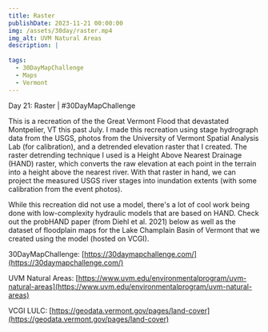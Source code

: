 ```yaml
---
title: Raster
publishDate: 2023-11-21 00:00:00
img: /assets/30day/raster.mp4
img_alt: UVM Natural Areas
description: |
  
tags:
  - 30DayMapChallenge
  - Maps
  - Vermont
---
```


Day 21: Raster | #30DayMapChallenge

This is a recreation of the the Great Vermont Flood that devastated Montpelier, VT this past July.  I made this recreation using stage hydrograph data from the USGS, photos from the University of Vermont Spatial Analysis Lab (for calibration), and a detrended elevation raster that I created.  The raster detrending technique I used is a Height Above Nearest Drainage (HAND) raster, which converts the raw elevation at each point in the terrain into a height above the nearest river.  With that raster in hand, we can project the measured USGS river stages into inundation extents (with some calibration from the event photos).  

While this recreation did not use a model, there's a lot of cool work being done with low-complexity hydraulic models that are based on HAND.  Check out the probHAND paper (from Diehl et al. 2021) below as well as the dataset of floodplain maps for the Lake Champlain Basin of Vermont that we created using the model (hosted on VCGI).

30DayMapChallenge:  [https://30daymapchallenge.com/](https://30daymapchallenge.com/)

UVM Natural Areas:  [https://www.uvm.edu/environmentalprogram/uvm-natural-areas](https://www.uvm.edu/environmentalprogram/uvm-natural-areas)

VCGI LULC: [https://geodata.vermont.gov/pages/land-cover](https://geodata.vermont.gov/pages/land-cover)